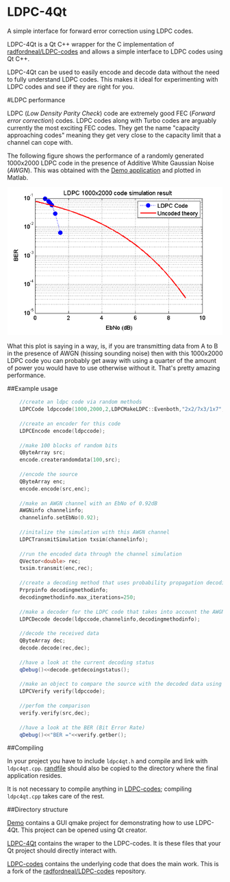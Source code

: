 # LDPC-4Qt
A simple interface for forward error correction using LDPC codes.

LDPC-4Qt is a Qt C++ wrapper for the C implementation of [radfordneal/LDPC-codes](https://github.com/radfordneal/LDPC-codes) and allows a simple interface to LDPC codes using Qt C++. 

LDPC-4Qt can be used to easily encode and decode data without the need to fully understand LDPC codes. This makes it ideal for experimenting with LDPC codes and see if they are right for you.

#LDPC performance

LDPC (*Low Density Parity Check*) code are extremely good FEC (*Forward error correction*) codes. LDPC codes along with Turbo codes are arguably currently the most exciting FEC codes. They get the name "capacity approaching codes" meaning they get very close to the capacity limit that a channel can cope with.

The following figure shows the performance of a randomly generated 1000x2000 LDPC code in the presence of Additive White Gaussian Noise (*AWGN*).  This was obtained with the [Demo application](Demo) and plotted in Matlab.

![LDPC BER versus EbNo plot](Demo/LDPC1000x2000SimulationResult.png)

What this plot is saying in a way, is, if you are transmitting data from A to B in the presence of AWGN (hissing sounding noise) then with this 1000x2000 LDPC code you can probably get away with using a quarter of the amount of power you would have to use otherwise without it. That's pretty amazing performance.

##Example usage

```C++
    //create an ldpc code via random methods
    LDPCCode ldpccode(1000,2000,2,LDPCMakeLDPC::Evenboth,"2x2/7x3/1x7",true);

    //create an encoder for this code
    LDPCEncode encode(ldpccode);

    //make 100 blocks of random bits
    QByteArray src;
    encode.createrandomdata(100,src);

    //encode the source
    QByteArray enc;
    encode.encode(src,enc);

    //make an AWGN channel with an EbNo of 0.92dB
    AWGNinfo channelinfo;
    channelinfo.setEbNo(0.92);

    //initalize the simulation with this AWGN channel
    LDPCTransmitSimulation txsim(channelinfo);

    //run the encoded data through the channel simulation
    QVector<double> rec;
    txsim.transmit(enc,rec);

    //create a decoding method that uses probability propagation decoding with a maximum of 250 itterations
    Prprpinfo decodingmethodinfo;
    decodingmethodinfo.max_iterations=250;

    //make a decoder for the LDPC code that takes into account the AWGN channel and uses the decoding method
    LDPCDecode decode(ldpccode,channelinfo,decodingmethodinfo);

    //decode the received data
    QByteArray dec;
    decode.decode(rec,dec);

    //have a look at the current decoding status
    qDebug()<<decode.getdecoingstatus();

    //make an object to compare the source with the decoded data using the LDPC code
    LDPCVerify verify(ldpccode);

    //perfom the comparison
    verify.verify(src,dec);
    
    //have a look at the BER (Bit Error Rate)
    qDebug()<<"BER ="<<verify.getber();
```

##Compiling

In your project you have to include `ldpc4qt.h` and compile and link with `ldpc4qt.cpp`. [randfile](LDPC-codes/randfile) should also be copied to the directory where the final application resides.

It is not necessary to compile anything in [LDPC-codes](LDPC-codes); compiling `ldpc4qt.cpp` takes care of the rest.

##Directory structure

[Demo](Demo) contains a GUI qmake project for demonstrating how to use LDPC-4Qt. This project can be opened using Qt creator.

[LDPC-4Qt](LDPC-4Qt) contains the wraper to the LDPC-codes. It is these files that your Qt project should directly interact with.

[LDPC-codes](LDPC-codes) contains the underlying code that does the main work. This is a fork of the [radfordneal/LDPC-codes](https://github.com/radfordneal/LDPC-codes) repository.

